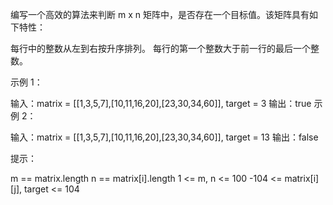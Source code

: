 编写一个高效的算法来判断 m x n 矩阵中，是否存在一个目标值。该矩阵具有如下特性：

每行中的整数从左到右按升序排列。
每行的第一个整数大于前一行的最后一个整数。
 

示例 1：


输入：matrix = [[1,3,5,7],[10,11,16,20],[23,30,34,60]], target = 3
输出：true
示例 2：


输入：matrix = [[1,3,5,7],[10,11,16,20],[23,30,34,60]], target = 13
输出：false
 

提示：

m == matrix.length
n == matrix[i].length
1 <= m, n <= 100
-104 <= matrix[i][j], target <= 104
